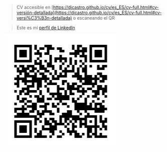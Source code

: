 > CV accesible en [https://dicastro.github.io/cv/es_ES/cv-full.html#cv-versión-detallada](https://dicastro.github.io/cv/es_ES/cv-full.html#cv-versi%C3%B3n-detallada) o escaneando el QR

> Este es mi [perfil de LinkedIn](www.linkedin.com/in/diego-castro-viadero-9192a278)

![Aquí encontrarás mi CV!](../assets/img/qr-cv-githubio.png)